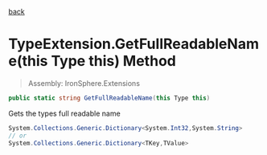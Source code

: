 ﻿

[back](/IronSphere.Extensions/types/TypeExtension)

# TypeExtension.GetFullReadableName(this Type this) Method

> Assembly: IronSphere.Extensions

```csharp
public static string GetFullReadableName(this Type this)
```

Gets the types full readable name

```csharp
System.Collections.Generic.Dictionary<System.Int32,System.String>
// or
System.Collections.Generic.Dictionary<TKey,TValue>
``` 